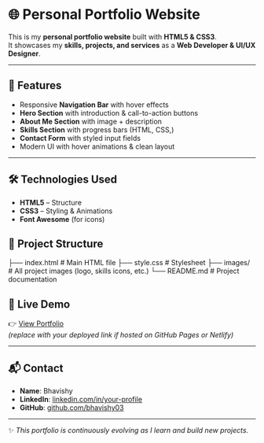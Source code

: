 # 🌐 Personal Portfolio Website

This is my **personal portfolio website** built with **HTML5 & CSS3**.  
It showcases my **skills, projects, and services** as a **Web Developer & UI/UX Designer**.

---

## 🚀 Features

- Responsive **Navigation Bar** with hover effects  
- **Hero Section** with introduction & call-to-action buttons  
- **About Me Section** with image + description  
- **Skills Section** with progress bars (HTML, CSS,)  
- **Contact Form** with styled input fields  
- Modern UI with hover animations & clean layout  

---

## 🛠️ Technologies Used

- **HTML5** – Structure  
- **CSS3** – Styling & Animations  
- **Font Awesome** (for icons)  


## 📂 Project Structure

├── index.html # Main HTML file
├── style.css # Stylesheet
├── images/ # All project images (logo, skills icons, etc.)
└── README.md # Project documentation

## 🔗 Live Demo

👉 [View Portfolio](https://your-username.github.io/HTML-project/)  
*(replace with your deployed link if hosted on GitHub Pages or Netlify)*  

---

## 📬 Contact

- **Name**: Bhavishy  
- **LinkedIn**: [linkedin.com/in/your-profile](https://www.linkedin.com/in/bhavishy03/)  
- **GitHub**: [github.com/bhavishy03](https://github.com/bhavishy03)  

---
✨ *This portfolio is continuously evolving as I learn and build new projects.*

